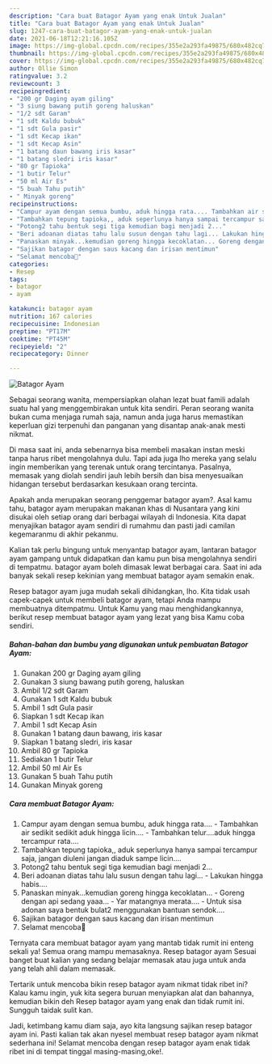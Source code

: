```yaml
---
description: "Cara buat Batagor Ayam yang enak Untuk Jualan"
title: "Cara buat Batagor Ayam yang enak Untuk Jualan"
slug: 1247-cara-buat-batagor-ayam-yang-enak-untuk-jualan
date: 2021-06-18T12:21:16.105Z
image: https://img-global.cpcdn.com/recipes/355e2a293fa49875/680x482cq70/batagor-ayam-foto-resep-utama.jpg
thumbnail: https://img-global.cpcdn.com/recipes/355e2a293fa49875/680x482cq70/batagor-ayam-foto-resep-utama.jpg
cover: https://img-global.cpcdn.com/recipes/355e2a293fa49875/680x482cq70/batagor-ayam-foto-resep-utama.jpg
author: Ollie Simon
ratingvalue: 3.2
reviewcount: 3
recipeingredient:
- "200 gr Daging ayam giling"
- "3 siung bawang putih goreng haluskan"
- "1/2 sdt Garam"
- "1 sdt Kaldu bubuk"
- "1 sdt Gula pasir"
- "1 sdt Kecap ikan"
- "1 sdt Kecap Asin"
- "1 batang daun bawang iris kasar"
- "1 batang sledri iris kasar"
- "80 gr Tapioka"
- "1 butir Telur"
- "50 ml Air Es"
- "5 buah Tahu putih"
- " Minyak goreng"
recipeinstructions:
- "Campur ayam dengan semua bumbu, aduk hingga rata.... Tambahkan air sedikit sedikit aduk hingga licin....  Tambahkan telur....aduk hingga tercampur rata...."
- "Tambahkan tepung tapioka,, aduk seperlunya hanya sampai tercampur saja, jangan diuleni jangan diaduk sampe licin...."
- "Potong2 tahu bentuk segi tiga kemudian bagi menjadi 2..."
- "Beri adoanan diatas tahu lalu susun dengan tahu lagi... Lakukan hingga habis...."
- "Panaskan minyak...kemudian goreng hingga kecoklatan... Goreng dengan api sedang yaaa... Yar matangnya merata.... Untuk sisa adonan saya bentuk bulat2 menggunakan bantuan sendok...."
- "Sajikan batagor dengan saus kacang dan irisan mentimun"
- "Selamat mencoba🥰"
categories:
- Resep
tags:
- batagor
- ayam

katakunci: batagor ayam 
nutrition: 167 calories
recipecuisine: Indonesian
preptime: "PT17M"
cooktime: "PT45M"
recipeyield: "2"
recipecategory: Dinner

---
```



![Batagor Ayam](https://img-global.cpcdn.com/recipes/355e2a293fa49875/680x482cq70/batagor-ayam-foto-resep-utama.jpg)

Sebagai seorang wanita, mempersiapkan olahan lezat buat famili adalah suatu hal yang menggembirakan untuk kita sendiri. Peran seorang  wanita bukan cuma menjaga rumah saja, namun anda juga harus memastikan keperluan gizi terpenuhi dan panganan yang disantap anak-anak mesti nikmat.

Di masa  saat ini, anda sebenarnya bisa membeli masakan instan meski tanpa harus ribet mengolahnya dulu. Tapi ada juga lho mereka yang selalu ingin memberikan yang terenak untuk orang tercintanya. Pasalnya, memasak yang diolah sendiri jauh lebih bersih dan bisa menyesuaikan hidangan tersebut berdasarkan kesukaan orang tercinta. 



Apakah anda merupakan seorang penggemar batagor ayam?. Asal kamu tahu, batagor ayam merupakan makanan khas di Nusantara yang kini disukai oleh setiap orang dari berbagai wilayah di Indonesia. Kita dapat menyajikan batagor ayam sendiri di rumahmu dan pasti jadi camilan kegemaranmu di akhir pekanmu.

Kalian tak perlu bingung untuk menyantap batagor ayam, lantaran batagor ayam gampang untuk didapatkan dan kamu pun bisa mengolahnya sendiri di tempatmu. batagor ayam boleh dimasak lewat berbagai cara. Saat ini ada banyak sekali resep kekinian yang membuat batagor ayam semakin enak.

Resep batagor ayam juga mudah sekali dihidangkan, lho. Kita tidak usah capek-capek untuk membeli batagor ayam, tetapi Anda mampu membuatnya ditempatmu. Untuk Kamu yang mau menghidangkannya, berikut resep membuat batagor ayam yang lezat yang bisa Kamu coba sendiri.

<!--inarticleads1-->

##### Bahan-bahan dan bumbu yang digunakan untuk pembuatan Batagor Ayam:

1. Gunakan 200 gr Daging ayam giling
1. Gunakan 3 siung bawang putih goreng, haluskan
1. Ambil 1/2 sdt Garam
1. Gunakan 1 sdt Kaldu bubuk
1. Ambil 1 sdt Gula pasir
1. Siapkan 1 sdt Kecap ikan
1. Ambil 1 sdt Kecap Asin
1. Gunakan 1 batang daun bawang, iris kasar
1. Siapkan 1 batang sledri, iris kasar
1. Ambil 80 gr Tapioka
1. Sediakan 1 butir Telur
1. Ambil 50 ml Air Es
1. Gunakan 5 buah Tahu putih
1. Gunakan  Minyak goreng




<!--inarticleads2-->

##### Cara membuat Batagor Ayam:

1. Campur ayam dengan semua bumbu, aduk hingga rata.... - Tambahkan air sedikit sedikit aduk hingga licin....  - Tambahkan telur....aduk hingga tercampur rata....
1. Tambahkan tepung tapioka,, aduk seperlunya hanya sampai tercampur saja, jangan diuleni jangan diaduk sampe licin....
1. Potong2 tahu bentuk segi tiga kemudian bagi menjadi 2...
1. Beri adoanan diatas tahu lalu susun dengan tahu lagi... - Lakukan hingga habis....
1. Panaskan minyak...kemudian goreng hingga kecoklatan... - Goreng dengan api sedang yaaa... - Yar matangnya merata.... - Untuk sisa adonan saya bentuk bulat2 menggunakan bantuan sendok....
1. Sajikan batagor dengan saus kacang dan irisan mentimun
1. Selamat mencoba🥰




Ternyata cara membuat batagor ayam yang mantab tidak rumit ini enteng sekali ya! Semua orang mampu memasaknya. Resep batagor ayam Sesuai banget buat kalian yang sedang belajar memasak atau juga untuk anda yang telah ahli dalam memasak.

Tertarik untuk mencoba bikin resep batagor ayam nikmat tidak ribet ini? Kalau kamu ingin, yuk kita segera buruan menyiapkan alat dan bahannya, kemudian bikin deh Resep batagor ayam yang enak dan tidak rumit ini. Sungguh taidak sulit kan. 

Jadi, ketimbang kamu diam saja, ayo kita langsung sajikan resep batagor ayam ini. Pasti kalian tak akan nyesel membuat resep batagor ayam nikmat sederhana ini! Selamat mencoba dengan resep batagor ayam enak tidak ribet ini di tempat tinggal masing-masing,oke!.


